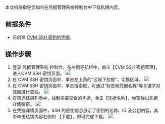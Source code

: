本文档将指导您如何在凭据管理系统控制台中下载私钥内容。

## 前提条件
- 已创建 [CVM SSH 密钥的凭据](https://cloud.tencent.com/document/product/1140/60206)。 

## 操作步骤
1. 登录 凭据管理系统 控制台，在左侧导航栏中，单击【CVM SSH 密钥管理】，进入CVM SSH 密钥页面。
   ![](https://main.qcloudimg.com/raw/0efd0b22b65ccf0160dfced0174a5896.png)
2. 在 CVM SSH 密钥页面中，单击左上角的“区域下拉框”，切换区域。
   ![](https://main.qcloudimg.com/raw/00d49d1edfdf4dfa90446d02be7002b7.png)
3. 在 CVM SSH 密钥页面中，单击搜索框，可通过“标签和凭据名称”等关键字对凭据进行查找。
![](https://main.qcloudimg.com/raw/79d0c4bf2116a2141a0e3433810fe98a.png)
4. 在筛选结果列表中，找到需要查看的凭据，单击【凭据名称】，弹窗弹出凭据详情弹窗。
![](https://main.qcloudimg.com/raw/0c15a05574be2cd5a03f69a30f0d3c89.png)
5. 在凭据详情页面中，SSH 的密钥信息展示了密钥的名称、ID 及公钥内容，其中单击私钥内容右侧的 【下载】，即可完成下载。
![](https://main.qcloudimg.com/raw/aaa5aa62c2b2cb8961aab0eed8a89690.png)
